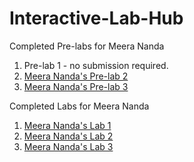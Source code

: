 # Interactive-Lab-Hub

Completed Pre-labs for Meera Nanda
1. Pre-lab 1 - no submission required.
1. [Meera Nanda's Pre-lab 2](//github.com/meerananda/IDD-Fa19-PreLab2)
1. [Meera Nanda's Pre-lab 3](//github.com/meerananda/IDD-Fa19-PreLab3)

Completed Labs for Meera Nanda

1. [Meera Nanda's Lab 1](//github.com/meerananda/IDD-Fa18-Lab1)
1. [Meera Nanda's Lab 2](//github.com/meerananda/IDD-Fa19-Lab2)
1. [Meera Nanda's Lab 3](//github.com/meerananda/IDD-Fa19-Lab3)
